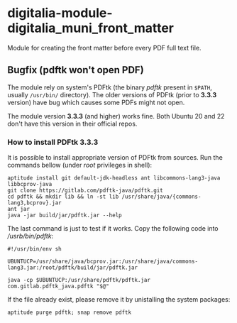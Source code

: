 # digitalia-module-digitalia_muni_front_matter
Module for creating the front matter before every PDF full text file.

## Bugfix (pdftk won't open PDF)

The module rely on system's PDFtk (the binary *pdftk* present in `$PATH`, usually `/usr/bin/` directory). The older versions of PDFtk (prior to **3.3.3** version) have bug which causes some PDFs might not open.

The module version **3.3.3** (and higher) works fine. Both Ubuntu 20 and 22 don't have this version in their official repos. 

### How to install PDFtk 3.3.3

It is possible to install appropriate version of PDFtk from sources. Run the commands bellow (under *root* privileges in shell):

```shell
aptitude install git default-jdk-headless ant libcommons-lang3-java libbcprov-java
git clone https://gitlab.com/pdftk-java/pdftk.git
cd pdftk && mkdir lib && ln -st lib /usr/share/java/{commons-lang3,bcprov}.jar
ant jar
java -jar build/jar/pdftk.jar --help
```

The last command is just to test if it works. Copy the following code into */usrb/bin/pdftk*:

```shell
#!/usr/bin/env sh

UBUNTUCP=/usr/share/java/bcprov.jar:/usr/share/java/commons-lang3.jar:/root/pdftk/build/jar/pdftk.jar

java -cp $UBUNTUCP:/usr/share/pdftk/pdftk.jar com.gitlab.pdftk_java.pdftk "$@"
```

If the file already exist, please remove it by unistalling the system packages:

```shell
aptitude purge pdftk; snap remove pdftk
```
